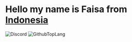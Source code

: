 <h1>Hello my name is Faisa from <a href="https://id.m.wikipedia.org/wiki/Indonesia">Indonesia</a></h1>

![Discord](https://discord.c99.nl/widget/theme-2/776714971782053889.png)
![GithubTopLang](https://github-readme-stats.vercel.app/api/top-langs/?username=justfaisa&layout=compact&theme=tokyonight&langs_count=10)
